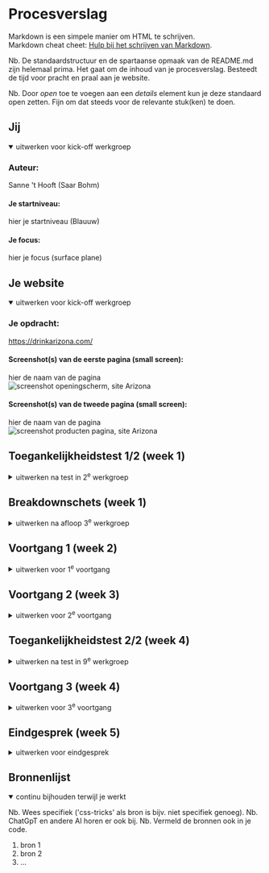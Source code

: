 # Procesverslag
Markdown is een simpele manier om HTML te schrijven.  
Markdown cheat cheet: [Hulp bij het schrijven van Markdown](https://github.com/adam-p/markdown-here/wiki/Markdown-Cheatsheet).

Nb. De standaardstructuur en de spartaanse opmaak van de README.md zijn helemaal prima. Het gaat om de inhoud van je procesverslag. Besteedt de tijd voor pracht en praal aan je website.

Nb. Door *open* toe te voegen aan een *details* element kun je deze standaard open zetten. Fijn om dat steeds voor de relevante stuk(ken) te doen.





## Jij

<details open>
  <summary>uitwerken voor kick-off werkgroep</summary>

  ### Auteur:
  Sanne 't Hooft (Saar Bohm)

  #### Je startniveau:
  hier je startniveau (Blauuw)

  #### Je focus:
  hier je focus (surface plane)
 
</details>





## Je website

<details open>
  <summary>uitwerken voor kick-off werkgroep</summary>

  ### Je opdracht:
  https://drinkarizona.com/

  #### Screenshot(s) van de eerste pagina (small screen): 
  hier de naam van de pagina  
  <img src="readme-images/Scherm­afbeelding 2023-11-22 om 13.05.02.png.jpg" width="375px" alt="screenshot openingscherm, site Arizona">

  #### Screenshot(s) van de tweede pagina (small screen):
  hier de naam van de pagina  
  <img src="readme-images/Scherm­afbeelding 2023-11-22 om 13.09.00.png" width="375px" alt="screenshot producten pagina, site Arizona">
 
</details>

## Toegankelijkheidstest 1/2 (week 1)

<details>
  <summary>uitwerken na test in 2<sup>e</sup> werkgroep</summary>

  ### Bevindingen
  Lijst met je bevindingen die in de test naar voren kwamen:
  Elastiek om vingers:
  - Pad moeilijk te gebruiken
  - Handiger met toetsenbord
  - Scherm erg moeilijk te scrollen

  Wazige bril:
  - Bijna niks leesbaar
  - Kleuren wel goed zichtbaar
  - Alleen erg grote teksten net leesbaar
  - Gekke lettertypes nauwlijks leesbaar

  Bril met zwart puntje:
  - kan niet goed recht vooruit kijken
  - rest wel scherp en goed zichtbaar
  - teksten gewoon leesbaar
  - teksten in groter lettertype fijner


## WCAG checklist

<img src="readme-images/FED app saar - Frame 4.jpg" width="375px" alt="Pagina 1 WCAG checklist">
<img src="readme-images/FED app saar - Frame 5.jpg" width="375px" alt="Pagina 2 WCAG checklist">
<img src="readme-images/FED app saar - Frame 6.jpg" width="375px" alt="Pagina 3 WCAG checklist">
<img src="readme-images/FED app saar - Frame 7.jpg" width="375px" alt="Pagina 4 WCAG checklist">
<img src="readme-images/FED app saar - Frame 8.jpg" width="375px" alt="Pagina 5 WCAG checklist">


</details>


## Breakdownschets (week 1)

<details>
  <summary>uitwerken na afloop 3<sup>e</sup> werkgroep</summary>

  ### de hele pagina: 
  <img src="readme-images/FED app saar - Frame 1.jpg" width="375px" alt="breakdown van de hele pagina">

  ### dynamisch deel (bijv menu): 
  <img src="readme-images/FED app saar - Frame 2.jpg" width="375px" alt="breakdown van een dynamisch deel">

  ### wellicht nog een dynamisch deel (bijv filter): 
  <img src="readme-images/FED app saar - Frame 3.jpg" width="375px" alt="breakdown van nog een dynamisch deel">

</details>





## Voortgang 1 (week 2)

<details>
  <summary>uitwerken voor 1<sup>e</sup> voortgang</summary>

  ### Stand van zaken
  hier dit ging goed & dit was lastig (neem ook screenshots op van delen van je website en code)


  ### Agenda voor meeting
  samen met je groepje opstellen

  | student 1      | student 2          | student 3    | student 4        |
  | ---            | ---                | ---          | ---              |
  | dit bespreken  | en dit             | en ik dit    | en dan ik dat    |
  | en dat ook nog | dit als er tijd is | nog een punt | dit wil ik zeker |
  | ...            | ...                | ...          | ...              |


  ### Verslag van meeting
  hier na afloop snel de uitkomsten van de meeting vastleggen

  - punt 1
  - punt 2
  - nog een punt
  - ...

</details>





## Voortgang 2 (week 3)

<details>
  <summary>uitwerken voor 2<sup>e</sup> voortgang</summary>

  ### Stand van zaken
  hier dit ging goed & dit was lastig (neem ook screenshots op van delen van je website en code)


  ### Agenda voor meeting
  samen met je groepje opstellen

  | student 1      | student 2          | student 3    | student 4        |
  | ---            | ---                | ---          | ---              |
  | dit bespreken  | en dit             | en ik dit    | en dan ik dat    |
  | en dat ook nog | dit als er tijd is | nog een punt | dit wil ik zeker |
  | ...            | ...                | ...          | ...              |


  ### Verslag van meeting
  hier na afloop snel de uitkomsten van de meeting vastleggen

  - punt 1
  - punt 2
  - nog een punt
- ...

</details>





## Toegankelijkheidstest 2/2 (week 4)

<details>
  <summary>uitwerken na test in 9<sup>e</sup> werkgroep</summary>

  ### Bevindingen
  Lijst met je bevindingen die in de test naar voren kwamen (geef ook aan wat er verbeterd is):

</details>





## Voortgang 3 (week 4)

<details>
  <summary>uitwerken voor 3<sup>e</sup> voortgang</summary>

  ### Stand van zaken
  hier dit ging goed & dit was lastig (neem ook screenshots op van delen van je website en code)


  ### Agenda voor meeting
  samen met je groepje opstellen

  | student 1      | student 2          | student 3    | student 4        |
  | ---            | ---                | ---          | ---              |
  | dit bespreken  | en dit             | en ik dit    | en dan ik dat    |
  | en dat ook nog | dit als er tijd is | nog een punt | dit wil ik zeker |
  | ...            | ...                | ...          | ...              |


  ### Verslag van meeting
  hier na afloop snel de uitkomsten van de meeting vastleggen

  - punt 1
  - punt 2
  - nog een punt
  - ...

</details>





## Eindgesprek (week 5)

<details>
  <summary>uitwerken voor eindgesprek</summary>

  ### Je uitkomst - karakteristiek screenshots:
  <img src="readme-images/dummy-plaatje.jpg" width="375px" alt="uitomst opdracht 1">


  ### Dit ging goed/Heb ik geleerd: 
  Korte omschrijving met plaatjes

  <img src="readme-images/dummy-plaatje.jpg" width="375px" alt="top">


  ### Dit was lastig/Is niet gelukt:
  Korte omschrijving met plaatjes

  <img src="readme-images/dummy-plaatje.jpg" width="375px" alt="bummer">
</details>





## Bronnenlijst

<details open>
  <summary>continu bijhouden terwijl je werkt</summary>

  Nb. Wees specifiek ('css-tricks' als bron is bijv. niet specifiek genoeg). 
  Nb. ChatGpT en andere AI horen er ook bij.
  Nb. Vermeld de bronnen ook in je code.

  1. bron 1
  2. bron 2
  3. ...

</details>